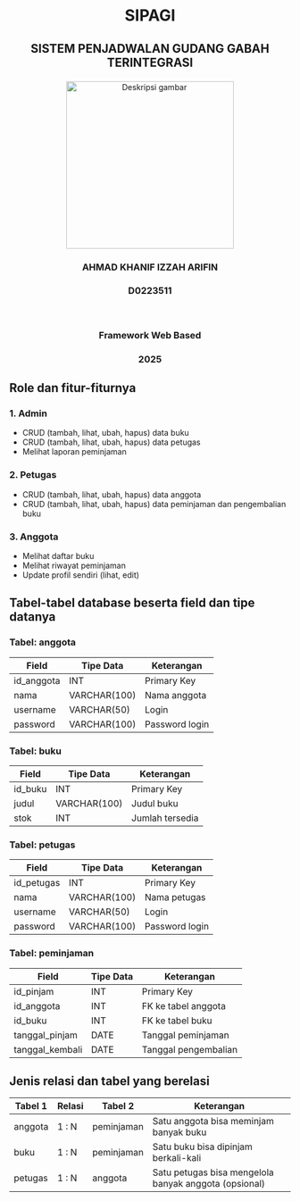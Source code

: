 # <p align="center" style="margin-bottom: 0px;">SIPAGI</p>
## <p align="center" style="margin-top: 0;">SISTEM PENJADWALAN GUDANG GABAH TERINTEGRASI</p>

<p align="center">
  <img src="Logo Unsulbar.png" width="300" alt="Deskripsi gambar" />
</p>

### <p align="center">AHMAD KHANIF IZZAH ARIFIN</p>
### <p align="center">D0223511</p></br>
### <p align="center">Framework Web Based</p>
### <p align="center">2025</p>


## Role dan fitur-fiturnya

### 1. Admin
- CRUD (tambah, lihat, ubah, hapus) data buku
- CRUD (tambah, lihat, ubah, hapus) data petugas
- Melihat laporan peminjaman

### 2. Petugas
- CRUD (tambah, lihat, ubah, hapus) data anggota
- CRUD (tambah, lihat, ubah, hapus) data peminjaman dan pengembalian buku

### 3. Anggota
- Melihat daftar buku
- Melihat riwayat peminjaman
- Update profil sendiri (lihat, edit)

## Tabel-tabel database beserta field dan tipe datanya

### Tabel: anggota

| Field       | Tipe Data     | Keterangan       |
|-------------|---------------|------------------|
| id_anggota  | INT           | Primary Key      |
| nama        | VARCHAR(100)  | Nama anggota     |
| username    | VARCHAR(50)   | Login            |
| password    | VARCHAR(100)  | Password login   |

### Tabel: buku

| Field     | Tipe Data     | Keterangan       |
|-----------|---------------|------------------|
| id_buku   | INT           | Primary Key      |
| judul     | VARCHAR(100)  | Judul buku       |
| stok      | INT           | Jumlah tersedia  |

### Tabel: petugas

| Field       | Tipe Data     | Keterangan       |
|-------------|---------------|------------------|
| id_petugas  | INT           | Primary Key      |
| nama        | VARCHAR(100)  | Nama petugas     |
| username    | VARCHAR(50)   | Login            |
| password    | VARCHAR(100)  | Password login   |

### Tabel: peminjaman

| Field           | Tipe Data   | Keterangan             |
|------------------|-------------|-------------------------|
| id_pinjam        | INT         | Primary Key            |
| id_anggota       | INT         | FK ke tabel anggota    |
| id_buku          | INT         | FK ke tabel buku       |
| tanggal_pinjam   | DATE        | Tanggal peminjaman     |
| tanggal_kembali  | DATE        | Tanggal pengembalian   |

## Jenis relasi dan tabel yang berelasi

| Tabel 1  | Relasi | Tabel 2     | Keterangan                             |
|----------|--------|-------------|----------------------------------------|
| anggota  | 1 : N  | peminjaman  | Satu anggota bisa meminjam banyak buku |
| buku     | 1 : N  | peminjaman  | Satu buku bisa dipinjam berkali-kali   |
| petugas  | 1 : N  | anggota     | Satu petugas bisa mengelola banyak anggota (opsional) |
